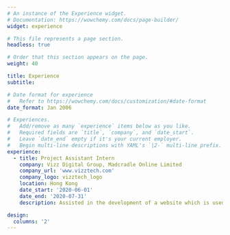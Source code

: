 ```yaml
---
# An instance of the Experience widget.
# Documentation: https://wowchemy.com/docs/page-builder/
widget: experience

# This file represents a page section.
headless: true

# Order that this section appears on the page.
weight: 40

title: Experience
subtitle:

# Date format for experience
#   Refer to https://wowchemy.com/docs/customization/#date-format
date_format: Jan 2006

# Experiences.
#   Add/remove as many `experience` items below as you like.
#   Required fields are `title`, `company`, and `date_start`.
#   Leave `date_end` empty if it's your current employer.
#   Begin multi-line descriptions with YAML's `|2-` multi-line prefix.
experience:        
  - title: Project Assistant Intern
    company: Vizz Digital Group, Madcradle Online Limited
    company_url: 'www.vizztech.com'
    company_logo: vizztech_logo
    location: Hong Kong
    date_start: '2020-06-01'
    date_end: '2020-07-31'
    description: Assisted in the development of a website which is used to assist the HK government in preventing and controlling the COVID-19 epidemic.

design:
  columns: '2'
---
```

